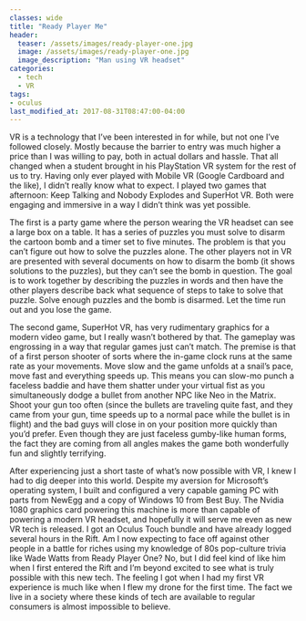 ```yaml
---
classes: wide
title: "Ready Player Me"
header:
  teaser: /assets/images/ready-player-one.jpg
  image: /assets/images/ready-player-one.jpg
  image_description: "Man using VR headset"
categories:
  - tech
  - VR
tags:
- oculus
last_modified_at: 2017-08-31T08:47:00-04:00
---
```


VR is a technology that I’ve been interested in for while, but not one I’ve followed closely. Mostly because the barrier to entry was much higher a price than I was willing to pay, both in actual dollars and hassle. That all changed when a student brought in his PlayStation VR system for the rest of us to try. Having only ever played with Mobile VR (Google Cardboard and the like), I didn’t really know what to expect. I played two games that afternoon: Keep Talking and Nobody Explodes and SuperHot VR. Both were engaging and immersive in a way I didn’t think was yet possible.

The first is a party game where the person wearing the VR headset can see a large box on a table. It has a series of puzzles you must solve to disarm the cartoon bomb and a timer set to five minutes. The problem is that you can’t figure out how to solve the puzzles alone. The other players not in VR are presented with several documents on how to disarm the bomb (it shows solutions to the puzzles), but they can’t see the bomb in question. The goal is to work together by describing the puzzles in words and then have the other players describe back what sequence of steps to take to solve that puzzle. Solve enough puzzles and the bomb is disarmed. Let the time run out and you lose the game.

The second game, SuperHot VR, has very rudimentary graphics for a modern video game, but I really wasn’t bothered by that. The gameplay was engrossing in a way that regular games just can’t match. The premise is that of a first person shooter of sorts where the in-game clock runs at the same rate as your movements. Move slow and the game unfolds at a snail’s pace, move fast and everything speeds up. This means you can slow-mo punch a faceless baddie and have them shatter under your virtual fist as you simultaneously dodge a bullet from another NPC like Neo in the Matrix. Shoot your gun too often (since the bullets are traveling quite fast, and they came from your gun, time speeds up to a normal pace while the bullet is in flight) and the bad guys will close in on your position more quickly than you’d prefer. Even though they are just faceless gumby-like human forms, the fact they are coming from all angles makes the game both wonderfully fun and slightly terrifying.

After experiencing just a short taste of what’s now possible with VR, I knew I had to dig deeper into this world. Despite my aversion for Microsoft’s operating system, I built and configured a very capable gaming PC with parts from NewEgg and a copy of Windows 10 from Best Buy. The Nvidia 1080 graphics card powering this machine is more than capable of powering a modern VR headset, and hopefully it will serve me even as new VR tech is released. I got an Oculus Touch bundle and have already logged several hours in the Rift. Am I now expecting to face off against other people in a battle for riches using my knowledge of 80s pop-culture trivia like Wade Watts from Ready Player One? No, but I did feel kind of like him when I first entered the Rift and I’m beyond excited to see what is truly possible with this new tech. The feeling I got when I had my first VR experience is much like when I flew my drone for the first time. The fact we live in a society where these kinds of tech are available to regular consumers is almost impossible to believe.